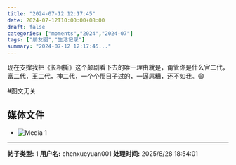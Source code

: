 ```yaml
---
title: "2024-07-12 12:17:45"
date: 2024-07-12T10:00:00+08:00
draft: false
categories: ["moments","2024","2024-07"]
tags: ["朋友圈","生活记录"]
summary: "2024-07-12 12:17:45..."
---
```


现在支撑我把《长相撕》这个颠剧看下去的唯一理由就是，甭管你是什么官二代，富二代，王二代，神二代，一个个那日子过的，一逼屌糟，还不如我。😄

#图文无关

## 媒体文件

- ![Media 1](/Moments/photos/2024-07-12/202407121217450.jpg)

---

**帖子类型:** 1
**用户名:** chenxueyuan001
**处理时间:** 2025/8/28 18:54:01